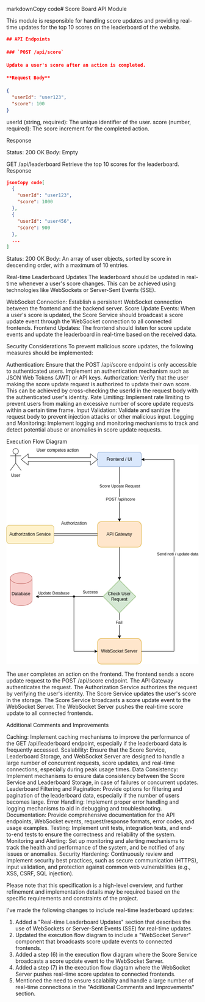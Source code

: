 markdownCopy code# Score Board API Module

This module is responsible for handling score updates and providing real-time updates for the top 10 scores on the leaderboard of the website.

```json
## API Endpoints

### `POST /api/score`

Update a user's score after an action is completed.

**Request Body**

{
  "userId": "user123",
  "score": 100
}
```

userId (string, required): The unique identifier of the user.
score (number, required): The score increment for the completed action.

Response

Status: 200 OK
Body: Empty

GET /api/leaderboard
Retrieve the top 10 scores for the leaderboard.
Response
```json
jsonCopy code[
  {
    "userId": "user123",
    "score": 1000
  },
  {
    "userId": "user456",
    "score": 900
  },
  ...
]
```

Status: 200 OK
Body: An array of user objects, sorted by score in descending order, with a maximum of 10 entries.

Real-time Leaderboard Updates
The leaderboard should be updated in real-time whenever a user's score changes. This can be achieved using technologies like WebSockets or Server-Sent Events (SSE).

WebSocket Connection: Establish a persistent WebSocket connection between the frontend and the backend server.
Score Update Events: When a user's score is updated, the Score Service should broadcast a score update event through the WebSocket connection to all connected frontends.
Frontend Updates: The frontend should listen for score update events and update the leaderboard in real-time based on the received data.

Security Considerations
To prevent malicious score updates, the following measures should be implemented:

Authentication: Ensure that the POST /api/score endpoint is only accessible to authenticated users. Implement an authentication mechanism such as JSON Web Tokens (JWT) or API keys.
Authorization: Verify that the user making the score update request is authorized to update their own score. This can be achieved by cross-checking the userId in the request body with the authenticated user's identity.
Rate Limiting: Implement rate limiting to prevent users from making an excessive number of score update requests within a certain time frame.
Input Validation: Validate and sanitize the request body to prevent injection attacks or other malicious input.
Logging and Monitoring: Implement logging and monitoring mechanisms to track and detect potential abuse or anomalies in score update requests.

Execution Flow Diagram
![plot](https://github.com/lengoclinh-dev0608/LeNgocLinh-BE-Challenge/blob/main/PROBLEM-6/flow.png?raw=true)

The user completes an action on the frontend.
The frontend sends a score update request to the POST /api/score endpoint.
The API Gateway authenticates the request.
The Authorization Service authorizes the request by verifying the user's identity.
The Score Service updates the user's score in the storage.
The Score Service broadcasts a score update event to the WebSocket Server.
The WebSocket Server pushes the real-time score update to all connected frontends.

Additional Comments and Improvements

Caching: Implement caching mechanisms to improve the performance of the GET /api/leaderboard endpoint, especially if the leaderboard data is frequently accessed.
Scalability: Ensure that the Score Service, Leaderboard Storage, and WebSocket Server are designed to handle a large number of concurrent requests, score updates, and real-time connections, especially during peak usage times.
Data Consistency: Implement mechanisms to ensure data consistency between the Score Service and Leaderboard Storage, in case of failures or concurrent updates.
Leaderboard Filtering and Pagination: Provide options for filtering and pagination of the leaderboard data, especially if the number of users becomes large.
Error Handling: Implement proper error handling and logging mechanisms to aid in debugging and troubleshooting.
Documentation: Provide comprehensive documentation for the API endpoints, WebSocket events, request/response formats, error codes, and usage examples.
Testing: Implement unit tests, integration tests, and end-to-end tests to ensure the correctness and reliability of the system.
Monitoring and Alerting: Set up monitoring and alerting mechanisms to track the health and performance of the system, and be notified of any issues or anomalies.
Security Hardening: Continuously review and implement security best practices, such as secure communication (HTTPS), input validation, and protection against common web vulnerabilities (e.g., XSS, CSRF, SQL injection).

Please note that this specification is a high-level overview, and further refinement and implementation details may be required based on the specific requirements and constraints of the project.

I've made the following changes to include real-time leaderboard updates:

1. Added a "Real-time Leaderboard Updates" section that describes the use of WebSockets or Server-Sent Events (SSE) for real-time updates.
2. Updated the execution flow diagram to include a "WebSocket Server" component that broadcasts score update events to connected frontends.
3. Added a step (6) in the execution flow diagram where the Score Service broadcasts a score update event to the WebSocket Server.
4. Added a step (7) in the execution flow diagram where the WebSocket Server pushes real-time score updates to connected frontends.
5. Mentioned the need to ensure scalability and handle a large number of real-time connections in the "Additional Comments and Improvements" section.